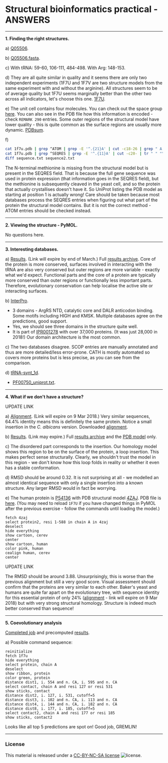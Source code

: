 # Structural bioinformatics practical - ANSWERS

---
**1. Finding the right structures.**

a) [Q05506](http://www.uniprot.org/uniprot/Q05506).

b) [Q05506.fasta](http://www.uniprot.org/uniprot/Q05506.fasta).

c) With tRNA: 59-60, 106-111, 484-498. With Arg: 148-153.

d) They are all quite similar in quality and it seems there are only two independent experiments (1F7U and 1F7V are two structure models from the same experiment with and without the arginine). All structures seem to be of average quality but 1F7U seems marginally better than the other two across all indicators, let's choose this one. [1F7U](files/1f7u.pdb).

e) The unit cell contains four molecules. You can check out the space group [here](http://img.chem.ucl.ac.uk/sgp/large/018az1.htm). You can also see in the PDB file how this information is encoded - check `REMARK 290` entries. Some outer regions of the structural model have lower quality - this is quite common as the surface regions are usually more dynamic. [PDBsum](https://www.ebi.ac.uk/pdbsum/1F7U).

f)
  ```bash
cat 1f7u.pdb | grep ^ATOM | grep -E '^.{21}A' | cut -c18-26 | grep " A " | uniq | cut -d" " -f1 > sequence.txt
cat 1f7u.pdb | grep ^SEQRES | grep -E '^.{11}A' | cut -c20- | tr " " "\n" | sed '/^$/d' > sequence2.txt
diff sequence.txt sequence2.txt
```
The N-terminal methionine is missing from the structural model but is present in the SEQRES field. That is because the full gene sequence was used in protein expression (that information goes in the SEQRES field), but the methionine is subsequently cleaved in the yeast cell, and so the protein that actually crystallises doesn't have it. So UniProt listing the PDB model as starting at position 1 is actually wrong! Care should be taken because most databases process the SEQRES entries when figuring out what part of the protein the structural model contains. But it is not the correct method - ATOM entries should be checked instead.

---
**2. Viewing the structure - PyMOL.**

No questions here.

---
**3. Interesting databases.**

a) [Results](http://consurf.tau.ac.il/results/1551476465/output.php). (Link will expire by end of March.) Full [results archive](files/consurf_results.zip). Core of the protein is more conserved, surfaces involved in interacting with the tRNA are also very conserved but outer regions are more variable - exactly what we'd expect. Functional parts and the core of a protein are typically more conserved than outer regions or functionally less important parts. Therefore, evolutionary conservation can help localise the active site or interacting surfaces.

b) [InterPro](https://www.ebi.ac.uk/interpro/protein/Q05506).
- 3 domains - ArgRS NTD, catalytic core and DALR anticodon binding. Some motifs including HIGH and KMSK. Multiple databases agree on the predictions, good support.
- Yes, we should see three domains in the structure quite well.
- It is part of [IPR001278](http://www.ebi.ac.uk/interpro/entry/IPR001278) with over 37,000 proteins. (It was just 28,000 in 2018!) Our domain architecture is the most common.

c) The two databases disagree. SCOP entries are manually annotated and thus are more detailed/less error-prone. CATH is mostly automated so covers more proteins but is less precise, as you can see from the comparison.

d) [tRNA-synt_1d](http://pfam.xfam.org/family/tRNA-synt_1d).
- [PF00750_uniprot.txt](files/PF00750_uniprot.txt).

---
**4. What if we don't have a structure?**

UPDATE LINK

a) [Alignment](http://www.uniprot.org/align/A2018030283C3DD8CE55183C76102DC5D3A26728B0A99479). (Link will expire on 9 Mar 2018.) Very similar sequences, 64.4% identity means this is definitely the same protein. Notice a small insertion in the _C. albicans_ version. Downloaded [alignment](files/alignment.fasta).

b) [Results](https://swissmodel.expasy.org/interactive/TZS3Bm/). (Link may expire.) Full [results archive](files/homology_modelling_results.zip) and the [PDB model](model.pdb) only.

c) The disordered part corresponds to the insertion. Our homology model shows this region to be on the surface of the protein, a loop insertion. This makes perfect sense structurally. Clearly, we shouldn't trust the model in this region - we don't know how this loop folds in reality or whether it even has a stable conformation.

d) RMSD should be around 0.32. It is not surprising at all - we modelled an almost identical sequence with only a single insertion into a known structure. Any larger RMSD would in fact be worrying.

e) The human protein is [P54136](http://www.uniprot.org/uniprot/P54136) with PDB structural model [4ZAJ](https://www.rcsb.org/structure/4ZAJ). PDB file is [here](files/4zaj.pdb). (You may need to reload `1F7U` if you have changed things in PyMOL after the previous exercise - follow the commands until loading the model.)
```
fetch 4zaj
select protein2, resi 1-588 in chain A in 4zaj
deselect
hide everything
show cartoon, cerev
center
show cartoon, human
color pink, human
cealign human, cerev
center
```

UPDATE LINK


The RMSD should be around 3.88. Unsurprisingly, this is worse than the previous alignment but still a very good score. Visual assessment should confirm that the proteins are very similar to each other. Baker's yeast and humans are quite far apart on the evolutionary tree, with sequence identity for this essential protein of only 24% ([alignment](http://www.uniprot.org/align/A20180302A7434721E10EE6586998A056CCD0537E46DB9EF) - link will expire on 9 Mar 2018) but with very strong structural homology. Structure is indeed much better conserved than sequence!

---
**5. Coevolutionary analysis**

[Completed job](http://gremlin.bakerlab.org/sub.php?id=1520023781) and precomputed [results](files/gremlin.zip).

a) Possible command sequence:
```
reinitialize
fetch 1f7u
hide everything
select protein, chain A
deselect
show ribbon, protein
color green, protein
distance dist1, i. 554 and n. CA, i. 595 and n. CA
select contact, chain A and resi 127 or resi 531
show sticks, contact
distance dist2, i. 127, i. 531, cutoff=5
distance dist3, i. 102 and n. CA, i. 113 and n. CA
distance dist4, i. 144 and n. CA, i. 182 and n. CA
distance dist8, i. 177, i. 185, cutoff=5
select contact2, chain A and resi 177 or resi 185
show sticks, contact2
```

Looks like all top 5 predictions are spot on! Good job, GREMLIN!



---
### License

This material is released under a
[CC-BY-NC-SA license](https://creativecommons.org/licenses/by-nc-sa/4.0/) ![license](https://licensebuttons.net/l/by-nc-sa/3.0/88x31.png).
